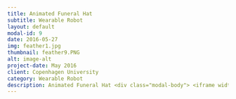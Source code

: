 ```yaml
---
title: Animated Funeral Hat
subtitle: Wearable Robot
layout: default
modal-id: 9
date: 2016-05-27
img: feather1.jpg
thumbnail: feather9.PNG
alt: image-alt
project-date: May 2016
client: Copenhagen University
category: Wearable Robot
description: Animated Funeral Hat <div class="modal-body"> <iframe width="900" height="650"  src="https://www.youtube.com/embed/V83Chrk1Ps4" frameborder="0" allow="autoplay; encrypted-media" allowfullscreen  ></iframe> </div> <br> <br ><embed src="img/Wearable.pdf" type="application/pdf" width="900px" height="700px  >  </embed>
---
```

